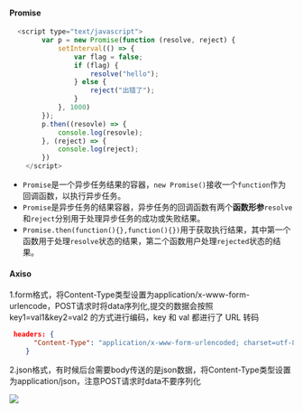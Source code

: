 #### Promise

```javascript
  <script type="text/javascript">
        var p = new Promise(function (resolve, reject) {
            setInterval(() => {
                var flag = false;
                if (flag) {
                    resolve("hello");
                } else {
                    reject("出错了");
                }
            }, 1000)
        });
        p.then((resovle) => {
            console.log(resovle);
        }, (reject) => {
            console.log(reject);
        })
    </script>
```

* `Promise`是一个异步任务结果的容器，`new Promise()`接收一个`function`作为回调函数，以执行异步任务。
* `Promise`是异步任务的结果容器，异步任务的回调函数有两个**函数形参**`resolve`和`reject`分别用于处理异步任务的成功或失败结果。
* `Promise.then(function(){},function(){})`用于获取执行结果，其中第一个函数用于处理`resolve`状态的结果，第二个函数用户处理`rejected`状态的结果。

#### Axiso

1.form格式，将Content-Type类型设置为application/x-www-form-urlencode，POST请求时将data序列化,提交的数据会按照 key1=val1&key2=val2 的方式进行编码，key 和 val 都进行了 URL 转码

```json
 headers: {
      "Content-Type": "application/x-www-form-urlencoded; charset=utf-8;"
    }
```

2.json格式，有时候后台需要body传送的是json数据，将Content-Type类型设置为application/json，注意POST请求时data不要序列化

![](https://pq3kbw.ch.files.1drv.com/y4pVImJLLHaQ8JD4o1jP7Yc6mxfU-vvKh8p2_2ACC4j8bDt6UApX3pffY0su3509SA_3wHbtnvpVLu3se3FBZ8OuWGexflBicIwms6SqNd0hyKXuAuyoMoVGU1yltaOY1TsBNRW0vkT4277bJ_NJvCXtgoZrrb4Krc5plsnAjKmykscEWxWNFPiSXP0aCPfsrrjQoNrLpy627h9ya3XIG_0rBTQrt7XLL08I4Lkny1wGlk)

